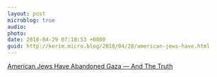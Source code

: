 ```yaml
---
layout: post
microblog: true
audio: 
photo: 
date: 2018-04-29 07:18:53 +0800
guid: http://kerim.micro.blog/2018/04/28/american-jews-have.html
---
```

[American Jews Have Abandoned Gaza — And The Truth](https://forward.com/opinion/399738/american-jews-have-abandoned-gaza-and-the-truth/)
